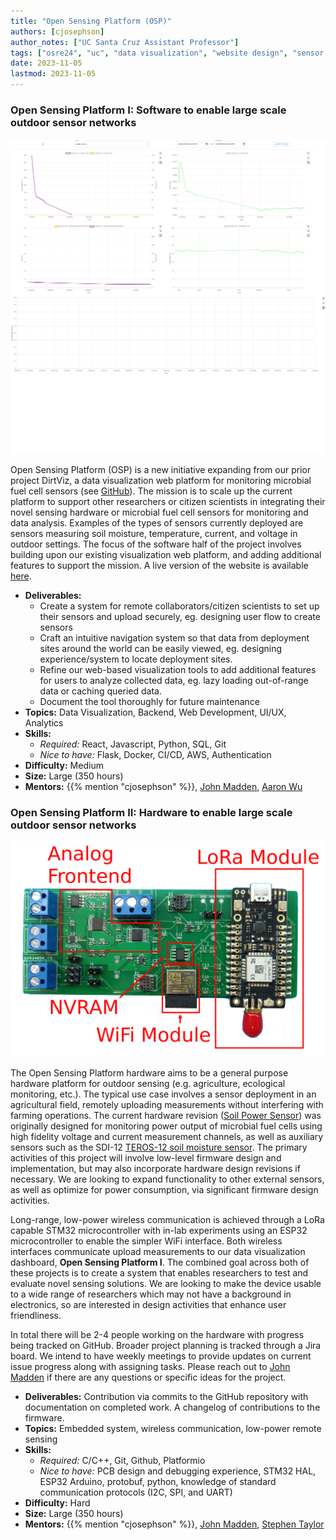 ```yaml
---
title: "Open Sensing Platform (OSP)"
authors: [cjosephson]
author_notes: ["UC Santa Cruz Assistant Professor"]
tags: ["osre24", "uc", "data visualization", "website design", "sensor development"]
date: 2023-11-05
lastmod: 2023-11-05
---
```


### Open Sensing Platform I: Software to enable large scale outdoor sensor networks

![Data Visualization Dashboard](osp1.png)

Open Sensing Platform (OSP) is a new initiative expanding from our prior project DirtViz, a data visualization web platform for monitoring microbial fuel cell sensors (see [GitHub](https://github.com/jlab-sensing/DirtViz)). The mission is to scale up the current platform to support other researchers or citizen scientists in integrating their novel sensing hardware or microbial fuel cell sensors for monitoring and data analysis. Examples of the types of sensors currently deployed are sensors measuring soil moisture, temperature, current, and voltage in outdoor settings. The focus of the software half of the project involves building upon our existing visualization web platform, and adding additional features to support the mission. A live version of the website is available [here](https://dirtviz.jlab.ucsc.edu/).

- **Deliverables:** 
  - Create a system for remote collaborators/citizen scientists to set up their sensors and upload securely, eg. designing user flow to create sensors
  - Craft an intuitive navigation system so that data from deployment sites around the world can be easily viewed, eg. designing experience/system to locate deployment sites.
  - Refine our web-based visualization tools to add additional features for users to analyze collected data, eg. lazy loading out-of-range data or caching queried data.
  - Document the tool thoroughly for future maintenance
- **Topics:** Data Visualization, Backend, Web Development, UI/UX, Analytics
- **Skills:**
  - *Required:* React, Javascript, Python, SQL, Git
  - *Nice to have:* Flask, Docker, CI/CD, AWS, Authentication
- **Difficulty:** Medium
- **Size:** Large (350 hours)
- **Mentors:** {{% mention "cjosephson" %}}, [John Madden](mailto:jtmadden@ucsc.edu), [Aaron Wu](awu70@ucsc.edu)

### Open Sensing Platform II: Hardware to enable large scale outdoor sensor networks

![Hardware](featured.png)

The Open Sensing Platform hardware aims to be a general purpose hardware platform for outdoor sensing (e.g. agriculture, ecological monitoring, etc.). The typical use case involves a sensor deployment in an agricultural field, remotely uploading measurements without interfering with farming operations. The current hardware revision ([Soil Power Sensor](https://github.com/jlab-sensing/soil_power_sensor)) was originally designed for monitoring power output of microbial fuel cells using high fidelity voltage and current measurement channels, as well as auxiliary sensors such as the SDI-12 [TEROS-12 soil moisture sensor](https://metergroup.com/products/teros-12/). The primary activities of this project will involve low-level firmware design and implementation, but may also incorporate hardware design revisions if necessary. We are looking to expand functionality to other external sensors, as well as optimize for power consumption, via significant firmware design activities. 

Long-range, low-power wireless communication is achieved through a LoRa capable STM32 microcontroller with in-lab experiments using an ESP32 microcontroller to enable the simpler WiFi interface. Both wireless interfaces communicate upload measurements to our data visualization dashboard, **Open Sensing Platform I**. The combined goal across both of these projects is to create a system that enables researchers to test and evaluate novel sensing solutions. We are looking to make the device usable to a wide range of researchers which may not have a background in electronics, so are interested in design activities that enhance user friendliness.

In total there will be 2-4 people working on the hardware with progress being tracked on GitHub. Broader project planning is tracked through a Jira board. We intend to have weekly meetings to provide updates on current issue progress along with assigning tasks. Please reach out to [John Madden](mailto:jtmadden@ucsc.edu) if there are any questions or specific ideas for the project.

- **Deliverables:** Contribution via commits to the GitHub repository with documentation on completed work. A changelog of contributions to the firmware.
- **Topics:** Embedded system, wireless communication, low-power remote sensing
- **Skills:**
  - *Required:* C/C++, Git, Github, Platformio
  - *Nice to have:* PCB design and debugging experience, STM32 HAL, ESP32 Arduino, protobuf, python, knowledge of standard communication protocols (I2C, SPI, and UART)
- **Difficulty:** Hard
- **Size:** Large (350 hours)
- **Mentors:** {{% mention "cjosephson" %}}, [John Madden](mailto:jtmadden@ucsc.edu), [Stephen Taylor](mailto:sgtaylor@ucsc.edu)